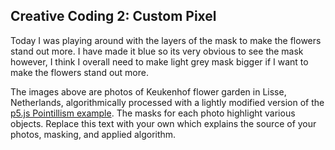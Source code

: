 
## Creative Coding 2: Custom Pixel
Today I was playing around with the layers of the mask to make the flowers stand out more. I have made it blue so its very obvious to see the mask however, I think I overall need to make light grey mask bigger if I want to make the flowers stand out more.

The images above are photos of Keukenhof flower garden in Lisse, Netherlands, algorithmically processed with a lightly modified version of the [p5.js Pointillism example](https://p5js.org/examples/image-pointillism.html). The masks for each photo highlight various objects. Replace this text with your own which explains the source of your photos, masking, and applied algorithm.

